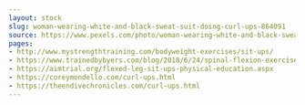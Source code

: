 ```yaml
---
layout: stock
slug: woman-wearing-white-and-black-sweat-suit-doing-curl-ups-864091
source: https://www.pexels.com/photo/woman-wearing-white-and-black-sweat-suit-doing-curl-ups-864091/
pages:
- http://www.mystrengthtraining.com/bodyweight-exercises/sit-ups/
- https://www.trainedbybyers.com/blog/2018/6/24/spinal-flexion-exercises-never-ever
- https://aimtrial.org/flexed-leg-sit-ups-physical-education.aspx
- https://coreymondello.com/curl-ups.html
- https://theendivechronicles.com/curl-ups.html
---
```

